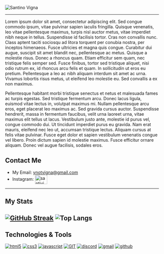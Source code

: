 ![Santino Vigna](https://github.com/user-attachments/assets/8d559331-7586-443a-9c5c-abf2ce69429f)

---
Lorem ipsum dolor sit amet, consectetur adipiscing elit. Sed congue commodo ipsum, vitae pulvinar sapien iaculis fringilla. Quisque venenatis, leo vitae pellentesque maximus, turpis nisl auctor metus, vitae imperdiet nibh neque in tellus. Suspendisse id facilisis tortor. Cras non convallis nunc. Class aptent taciti sociosqu ad litora torquent per conubia nostra, per inceptos himenaeos. Fusce ultricies et magna quis congue. Curabitur dui augue, suscipit sit amet blandit nec, pellentesque ac metus. Quisque a molestie risus. Donec a rhoncus quam. Etiam efficitur sem quam, nec tristique felis semper sed. Fusce finibus, tortor sed tristique aliquet, nisi odio rutrum ex, id rhoncus arcu felis et quam. In sollicitudin ut eros eu pretium. Pellentesque a leo ac nibh aliquam interdum sit amet ac urna. Vivamus lobortis risus metus, ut eleifend leo molestie eu. Sed convallis a ex non maximus.

Pellentesque habitant morbi tristique senectus et netus et malesuada fames ac turpis egestas. Sed tristique fermentum arcu. Donec lacus ligula, euismod vitae lectus in, volutpat maximus mi. Nullam pellentesque arcu eros, eget placerat leo maximus ac. Sed gravida cursus auctor. Suspendisse hendrerit, massa in fermentum faucibus, velit urna laoreet urna, vitae maximus elit tellus ut lacus. Vestibulum justo ante, molestie id purus vel, congue commodo dui. Ut tincidunt imperdiet purus eu gravida. Nam erat mauris, eleifend nec leo ut, accumsan tristique lectus. Aliquam cursus at felis vitae pulvinar. Fusce eget dolor et sapien vestibulum venenatis congue vel libero. Proin dictum sapien id molestie maximus. Fusce efficitur ornare aliquam. Donec vel augue facilisis, sodales eros.

## Contact Me

* My Email: ynotvigna@gmail.com
* Instagram: <a href="https://instagram.com/santivigna_" target="blank"><img align="center" src="https://raw.githubusercontent.com/rahuldkjain/github-profile-readme-generator/master/src/images/icons/Social/instagram.svg" alt="santivigna_" height="30" width="40" /></a>

---
## My Stats
[![GitHub Streak](https://github-readme-streak-stats.herokuapp.com?user=SantiVigna&theme=highcontrast)](https://git.io/streak-stats)
![Top Langs](https://github-readme-stats.vercel.app/api/top-langs/?username=SantiVigna&layout=compact&theme=highcontrast)
---
## Technologies & Tools
<a href='https://github.com/shivamkapasia0' target="_blank"><img alt='html5' src='https://img.shields.io/badge/html5-100000?style=for-the-badge&logo=html5&logoColor=white&labelColor=FF6600&color=FF6600'/></a>
<a href='https://github.com/shivamkapasia0' target="_blank"><img alt='css3' src='https://img.shields.io/badge/css3-100000?style=for-the-badge&logo=css3&logoColor=white&labelColor=0099FF&color=0099FF'/></a>
<a href='https://github.com/shivamkapasia0' target="_blank"><img alt='javascript' src='https://img.shields.io/badge/javascript-100000?style=for-the-badge&logo=javascript&logoColor=EEFF00&labelColor=000000&color=000000'/></a>
<a href='https://github.com/shivamkapasia0' target="_blank"><img alt='GIT' src='https://img.shields.io/badge/GIT-100000?style=for-the-badge&logo=GIT&logoColor=FFFFFF&labelColor=FF8D00&color=FF8D00'/></a>
<a href='https://github.com/shivamkapasia0' target="_blank"><img alt='discord' src='https://img.shields.io/badge/discord-100000?style=for-the-badge&logo=discord&logoColor=FFFFFF&labelColor=007BC3&color=007BC3'/></a>
<a href='https://github.com/shivamkapasia0' target="_blank"><img alt='gmail' src='https://img.shields.io/badge/gmail-100000?style=for-the-badge&logo=gmail&logoColor=FFFFFF&labelColor=D02727&color=D02727'/></a>
<a href='https://github.com/shivamkapasia0' target="_blank"><img alt='github' src='https://img.shields.io/badge/github-100000?style=for-the-badge&logo=github&logoColor=FFFFFF&labelColor=525252&color=525252'/></a>

